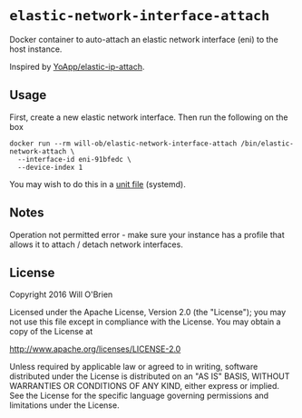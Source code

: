
`elastic-network-interface-attach`
======================

Docker container to auto-attach an elastic network interface (eni) to the host instance.

Inspired by [YoApp/elastic-ip-attach](https://github.com/YoApp/elastic-ip-attach).

Usage
---------

First, create a new elastic network interface.
Then run the following on the box

```
docker run --rm will-ob/elastic-network-interface-attach /bin/elastic-network-attach \
  --interface-id eni-91bfedc \
  --device-index 1
```

You may wish to do this in a [unit file](https://github.com/will-ob/elastic-network-interface-attach/blob/master/examples/unit.service) (systemd).


Notes
--------

Operation not permitted error - make sure your instance has a profile that allows it to attach / detach network interfaces.


License
-----------

Copyright 2016 Will O'Brien

Licensed under the Apache License, Version 2.0 (the "License");
you may not use this file except in compliance with the License.
You may obtain a copy of the License at

  http://www.apache.org/licenses/LICENSE-2.0

Unless required by applicable law or agreed to in writing, software
distributed under the License is distributed on an "AS IS" BASIS,
WITHOUT WARRANTIES OR CONDITIONS OF ANY KIND, either express or implied.
See the License for the specific language governing permissions and
limitations under the License.


